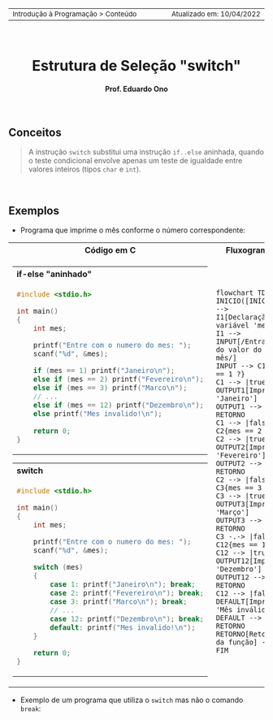 <table>
<tr>
<td align="left" width="8000">
  <small>Introdução à Programação > Conteúdo</small>
</td>
<td align="right">
  <small>Atualizado&nbsp;em:&nbsp;10/04/2022</small>
</td>
</tr>
</table>

<br>

<h1 align="center">
Estrutura de Seleção "switch"
</h1>
<h4 align="center">
Prof. Eduardo Ono
</h4>

<br>

## Conceitos

> A instrução `switch` substitui uma instrução `if..else` aninhada, quando o teste condicional envolve apenas um teste de igualdade entre valores inteiros (tipos `char` e `int`).

<br>

## Exemplos

* Programa que imprime o mês conforme o número correspondente:

<table>
<tr>
  <th>Código em C</th>
  <th>Fluxograma</th>
</tr>

<tr>
<td valign="top">
  <table>
  <tr><th align="left">if-else "aninhado"</th></tr>
  <tr><td>

```c
#include <stdio.h>

int main()
{
    int mes;

    printf("Entre com o numero do mes: ");
    scanf("%d", &mes);

    if (mes == 1) printf("Janeiro\n");
    else if (mes == 2) printf("Fevereiro\n");
    else if (mes == 3) printf("Marco\n");
    // ...
    else if (mes == 12) printf("Dezembro\n");
    else printf("Mes invalido!\n");
    
    return 0;
}
```
  </td></tr>
  </table>

  <table>
  <tr><th align="left">switch</th></tr>
  <tr><td>

  ```c
  #include <stdio.h>
  
  int main()
  {
      int mes;

      printf("Entre com o numero do mes: ");
      scanf("%d", &mes);

      switch (mes)
      {
          case 1: printf("Janeiro\n"); break;
          case 2: printf("Fevereiro\n"); break;
          case 3: printf("Marco\n"); break;
          // ...
          case 12: printf("Dezembro\n"); break;
          default: printf("Mes invalido!\n");
      }

      return 0;
  }
  ```

  </td></tr>
  </table>

</td>

<td>

  ```mermaid
  flowchart TD
  INICIO([INÍCIO]) --> I1[Declaração da variável 'mes']
  I1 --> INPUT[/Entrada do valor do mês/]
  INPUT --> C1{mes == 1 ?}
  C1 --> |true| OUTPUT1[Imprimir 'Janeiro']
  OUTPUT1 --> RETORNO
  C1 --> |false| C2{mes == 2 ?}
  C2 --> |true| OUTPUT2[Imprimir 'Fevereiro']
  OUTPUT2 --> RETORNO
  C2 --> |false| C3{mes == 3 ?}
  C3 --> |true| OUTPUT3[Imprimir 'Março']
  OUTPUT3 --> RETORNO
  C3 -.-> |false| C12{mes == 12 ?}
  C12 --> |true| OUTPUT12[Imprima 'Dezembro']
  OUTPUT12 --> RETORNO
  C12 --> |false| DEFAULT[Imprima 'Mês inválido!']
  DEFAULT --> RETORNO
  RETORNO[Retorno da função] --> FIM
  ```

</td>
</tr>
</table>

* Exemplo de um programa que utiliza o `switch` mas não o comando `break`:



<br>
